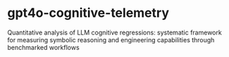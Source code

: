 # gpt4o-cognitive-telemetry
Quantitative analysis of LLM cognitive regressions: systematic framework for measuring symbolic reasoning and engineering capabilities through benchmarked workflows
